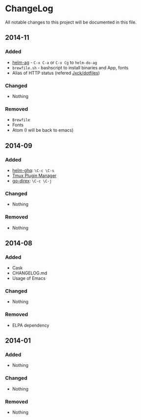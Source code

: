 ChangeLog
====

All notable changes to this project will be documented in this file.

## 2014-11

### Added

- [helm-ag](https://github.com/syohex/emacs-helm-ag) - `C-x C-a` or `C-x Cg` to `helm-do-ag`
- `brewfile.sh` - bashscript to install binaries and App, fonts
- Alias of HTTP status (refered [Jxck/dotfiles](https://github.com/Jxck/dotfiles/blob/master/zsh/.http_status))

### Changed

- Nothing

### Removed

- `Brewfile`
- Fonts
- Atom (I will be back to emacs)

## 2014-09

### Added

- [helm-ghq](https://github.com/masutaka/emacs-helm-ghq): `\C-c \C-s`
- [Tmux Plugin Manager](https://github.com/tmux-plugins/tpm)
- [go-direx](https://github.com/syohex/emacs-go-direx): `\C-c \C-j`

### Changed

- Nothing

### Removed

- Nothing


## 2014-08

### Added

- Cask
- CHANGELOG.md
- Usage of Emacs

### Changed

- Nothing

### Removed

- ELPA dependency


## 2014-01

### Added

- Nothing

### Changed

- Nothing

### Removed

- Nothing
